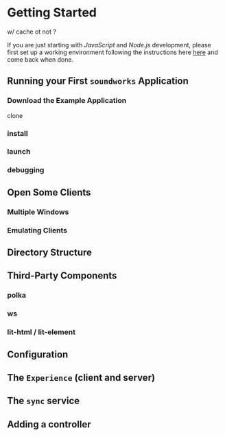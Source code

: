 # Getting Started

w/ cache ot not ?

If you are just starting with _JavaScript_ and _Node.js_ development, please first set up a working environment following the instructions here [here](http://localhost:8080/misc/setting-up-environment.html) and come back when done.

## Running your First `soundworks` Application 

### Download the Example Application

clone

### install
### launch
### debugging

## Open Some Clients

### Multiple Windows

### Emulating Clients

## Directory Structure

## Third-Party Components

### polka
### ws
### lit-html / lit-element

## Configuration

## The `Experience` (client and server)

## The `sync` service

## Adding a controller
